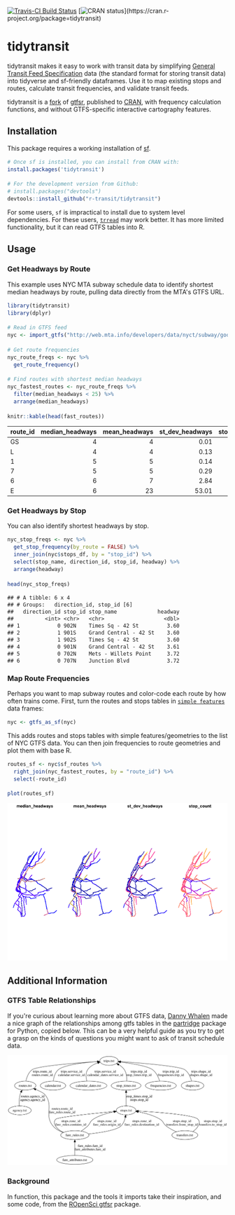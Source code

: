 [![Travis-CI Build
Status](https://travis-ci.com/r-transit/tidytransit.svg?branch=master)](https://travis-ci.com/r-transit/tidytransit)
[![CRAN
status](https://www.r-pkg.org/badges/version/tidytransit?)](https://cran.r-project.org/package=tidytransit)

# tidytransit

tidytransit makes it easy to work with transit data by simplifying [General Transit Feed Specification](http://gtfs.org/) data (the standard format for storing transit data) into tidyverse and sf-friendly dataframes. Use it to map existing stops and routes, calculate transit frequencies, and validate transit feeds.

tidytransit is a [fork](https://en.wikipedia.org/wiki/Fork_(software_development)) of [gtfsr](https://github.com/ropensci/gtfsr), published to [CRAN](https://cran.r-project.org/), with frequency calculation functions, and without GTFS-specific interactive cartography features. 

## Installation

This package requires a working installation of [sf](https://github.com/r-spatial/sf#installing). 

``` r
# Once sf is installed, you can install from CRAN with: 
install.packages('tidytransit')

# For the development version from Github:
# install.packages("devtools")
devtools::install_github("r-transit/tidytransit")
```

For some users, `sf` is impractical to install due to system level dependencies. For these users, [`trread`](https://github.com/r-transit/trread) may work better. It has more limited functionality, but it can read GTFS tables into R. 

## Usage

### Get Headways by Route

This example uses NYC MTA subway schedule data to identify shortest median headways by route, pulling data directly from the MTA's GTFS URL.

``` r
library(tidytransit)
library(dplyr)

# Read in GTFS feed
nyc <- import_gtfs("http://web.mta.info/developers/data/nyct/subway/google_transit.zip")

# Get route frequencies
nyc_route_freqs <- nyc %>% 
  get_route_frequency()

# Find routes with shortest median headways
nyc_fastest_routes <- nyc_route_freqs %>% 
  filter(median_headways < 25) %>% 
  arrange(median_headways)

knitr::kable(head(fast_routes))
```

| route\_id | median\_headways | mean\_headways | st\_dev\_headways | stop\_count |
| :-------- | ---------------: | -------------: | ----------------: | ----------: |
| GS        |                4 |              4 |              0.01 |           4 |
| L         |                4 |              4 |              0.13 |          48 |
| 1         |                5 |              5 |              0.14 |          76 |
| 7         |                5 |              5 |              0.29 |          44 |
| 6         |                6 |              7 |              2.84 |          76 |
| E         |                6 |             23 |             53.01 |          48 |


### Get Headways by Stop

You can also identify shortest headways by stop.

``` r
nyc_stop_freqs <- nyc %>% 
  get_stop_frequency(by_route = FALSE) %>%
  inner_join(nyc$stops_df, by = "stop_id") %>%
  select(stop_name, direction_id, stop_id, headway) %>%
  arrange(headway)

head(nyc_stop_freqs)
```

    ## # A tibble: 6 x 4
    ## # Groups:   direction_id, stop_id [6]
    ##   direction_id stop_id stop_name             headway
    ##          <int> <chr>   <chr>                   <dbl>
    ## 1            0 902N    Times Sq - 42 St         3.60
    ## 2            1 901S    Grand Central - 42 St    3.60
    ## 3            1 902S    Times Sq - 42 St         3.60
    ## 4            0 901N    Grand Central - 42 St    3.61
    ## 5            0 702N    Mets - Willets Point     3.72
    ## 6            0 707N    Junction Blvd            3.72


### Map Route Frequencies

Perhaps you want to map subway routes and color-code each route by how often trains come. First, turn the routes and stops tables in [`simple features`](https://github.com/r-spatial/sf) data frames:

``` r
nyc <- gtfs_as_sf(nyc)
```

This adds routes and stops tables with simple features/geometries to the list of NYC GTFS data. You can then join frequencies to route geometries and plot them with base R.

``` r
routes_sf <- nyc$sf_routes %>% 
  right_join(nyc_fastest_routes, by = "route_id") %>% 
  select(-route_id)

plot(routes_sf)
```

![headways-by-route](man/figures/plot1-1.png)<!-- -->

## Additional Information

### GTFS Table Relationships

If you're curious about learning more about GTFS data, [Danny Whalen](https://github.com/invisiblefunnel) made a nice graph of
the relationships among gtfs tables in the
[partridge](https://github.com/remix/partridge) package for Python,
copied below. This can be a very helpful guide as you try to get a grasp
on the kinds of questions you might want to ask of transit schedule
data.

![gtfs-relationship-diagram](man/figures/dependency-graph.png)

### Background

In function, this package and the tools it imports take their inspiration, and some code, from the [ROpenSci gtfsr](https://github.com/ropensci/gtfsr) package.
